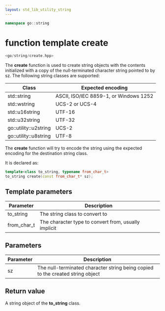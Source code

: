 ```yaml
---
layout: std_lib_utility_string
---
```


```c++
namespace go::string
```

# function template create

```c++
<go/string/create.hpp>
```

The **create** function is used to create string objects with the contents
initialized with a copy of the null-terminated character string pointed to
by sz. The following string classes are supported:

Class|Expected encoding
-|-
std\::string|ASCII, ISO/IEC 8859-1, or Windows 1252
std\::wstring|UCS-2 or UCS-4
std\::u16string|UTF-16
std\::u32string|UTF-32
go\::utility\::u2string|UCS-2
go\::utility\::u8string|UTF-8

The **create** function will try to encode the string using the expected
encoding for the destination string class.

It is declared as:

```c++
template<class to_string, typename from_char_t>
to_string create(const from_char_t* sz);
```

## Template parameters

Parameter | Description
-|-
to_string|The string class to convert to
from_char_t|The character type to convert from, usually implicit

## Parameters

Parameter | Description
-|-
sz|The null-terminated character string being copied to the created string object

## Return value

A string object of the **to_string** class.
